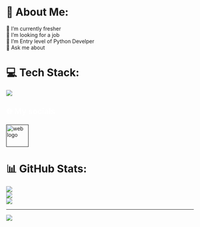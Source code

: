 # 💫 About Me:
🔭 I’m currently fresher<br>🤝 I’m looking for a job<br>🌱 I’m Entry level of Python Develper<br>💬 Ask me about<br>


# 💻 Tech Stack:
<div align="left">
  <a href="#">
    <img src="https://skillicons.dev/icons?i=python,html,css,javascript,bootstrap,mysql,vscode,git,github&theme=dark" />
  </a>
</div>

###

<h2 align="left" style="color:white;" >🌐 My socials</h2>

###

<div align="left">
  <a href="https://abinesh1702.github.io/portfolio-website/" target="_blank">
  <a href="" target="_blank">
    <img src="https://cdn-icons-png.flaticon.com/512/5041/5041153.png" width="60" height="60" alt="web logo"  />
  </a>
 
</div>

# 📊 GitHub Stats:
![](https://github-readme-stats.vercel.app/api?username=Abinesh1702&theme=vue&hide_border=false&include_all_commits=false&count_private=false)<br/>
![](https://github-readme-streak-stats.herokuapp.com/?user=Abinesh1702&theme=vue&hide_border=false)<br/>
![](https://github-readme-stats.vercel.app/api/top-langs/?username=Abinesh1702&theme=vue&hide_border=false&include_all_commits=false&count_private=false&layout=compact)

---
[![](https://visitcount.itsvg.in/api?id=Abinesh1702&icon=0&color=6)](https://visitcount.itsvg.in)

<!-- Proudly created with GPRM ( https://gprm.itsvg.in ) -->
